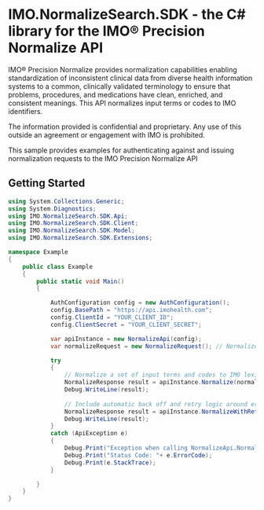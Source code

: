 # IMO.NormalizeSearch.SDK - the C# library for the IMO® Precision Normalize API

<p>IMO® Precision Normalize provides normalization capabilities enabling standardization of inconsistent clinical data from diverse health information systems to a common, clinically validated terminology to ensure that problems, procedures, and medications have clean, enriched, and consistent meanings. This API normalizes input terms or codes to IMO identifiers.</p> <p>The information provided is confidential and proprietary. Any use of this outside an agreement or engagement with IMO is prohibited.</p>

This sample provides examples for authenticating against and issuing normalization requests to the IMO Precision Normalize API

<a name="getting-started"></a>
## Getting Started

```csharp
using System.Collections.Generic;
using System.Diagnostics;
using IMO.NormalizeSearch.SDK.Api;
using IMO.NormalizeSearch.SDK.Client;
using IMO.NormalizeSearch.SDK.Model;
using IMO.NormalizeSearch.SDK.Extensions;

namespace Example
{
    public class Example
    {
        public static void Main()
        {

            AuthConfiguration config = new AuthConfiguration();
            config.BasePath = "https://api.imohealth.com";
            config.ClientId = "YOUR_CLIENT_ID";
            config.ClientSecret = "YOUR_CLIENT_SECRET";

            var apiInstance = new NormalizeApi(config);
            var normalizeRequest = new NormalizeRequest(); // NormalizeRequest |  (optional) 

            try
            {
                // Normalize a set of input terms and codes to IMO lexicals
                NormalizeResponse result = apiInstance.Normalize(normalizeRequest);
                Debug.WriteLine(result);
                
                // Include automatic back off and retry logic around errors
                NormalizeResponse result = apiInstance.NormalizeWithRetry(normalizeRequest);
                Debug.WriteLine(result);
            }
            catch (ApiException e)
            {
                Debug.Print("Exception when calling NormalizeApi.Normalize: " + e.Message );
                Debug.Print("Status Code: "+ e.ErrorCode);
                Debug.Print(e.StackTrace);
            }

        }
    }
}
```

